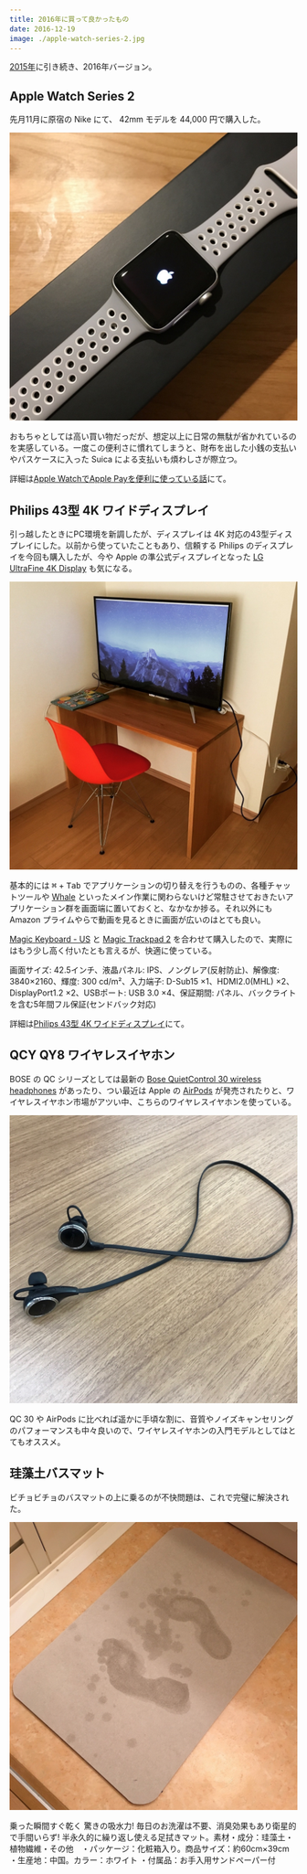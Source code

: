 ```yaml
---
title: 2016年に買って良かったもの
date: 2016-12-19
image: ./apple-watch-series-2.jpg
---
```


[2015年](/posts/2015/bought-in-2015/)に引き続き、2016年バージョン。

## Apple Watch Series 2

先月11月に原宿の Nike にて、 42mm モデルを 44,000 円で購入した。

![Apple Watch Series 2](./apple-watch-series-2.jpg)

おもちゃとしては高い買い物だっだが、想定以上に日常の無駄が省かれているのを実感している。一度この便利さに慣れてしまうと、財布を出した小銭の支払いやパスケースに入った Suica による支払いも煩わしさが際立つ。

詳細は[Apple WatchでApple Payを便利に使っている話](/posts/2016/apple-watch-series-2/)にて。

## Philips 43型 4K ワイドディスプレイ

引っ越したときにPC環境を新調したが、ディスプレイは 4K 対応の43型ディスプレイにした。以前から使っていたこともあり、信頼する Philips のディスプレイを今回も購入したが、今や Apple の準公式ディスプレイとなった [LG UltraFine 4K Display](http://www.apple.com/jp/shop/product/HKMY2J/A/lg-ultrafine-4k-display) も気になる。

![Philips 43型 4K ワイドディスプレイ](./philips-43inch-4k.jpg)

基本的には <kbd>⌘</kbd> + <kbd>Tab</kbd> でアプリケーションの切り替えを行うものの、各種チャットツールや [Whale](/posts/2016/trello-app/) といったメイン作業に関わらないけど常駐させておきたいアプリケーション群を画面端に置いておくと、なかなか捗る。それ以外にも Amazon プライムやらで動画を見るときに画面が広いのはとても良い。

[Magic Keyboard - US](http://www.apple.com/jp/shop/product/MLA22LL/A/magic-keyboard-us) と [Magic Trackpad 2](http://www.apple.com/jp/shop/product/MJ2R2J/A/magic-trackpad-2) を合わせて購入したので、実際にはもう少し高く付いたとも言えるが、快適に使っている。

<affiliate-link
  src="https://images-na.ssl-images-amazon.com/images/I/51cWvwM7alL.jpg"
  href="https://www.amazon.co.jp/dp/B01D9FP20A/"
  tag="1000ch-22"
  title="Philips 43型ワイド液晶ディスプレイ (4K対応/IPSパネル/5年間フル保証) BDM4350UC/11">
  画面サイズ: 42.5インチ、液晶パネル: IPS、ノングレア(反射防止)、解像度: 3840×2160、輝度: 300 cd/m²、入力端子: D-Sub15 ×1、HDMI2.0(MHL) ×2、DisplayPort1.2 ×2、USBポート: USB 3.0 ×4、保証期間: パネル、バックライトを含む5年間フル保証(センドバック対応)
</affiliate-link>

詳細は[Philips 43型 4K ワイドディスプレイ](/posts/2016/philips-display-43inch-4k/)にて。

## QCY QY8 ワイヤレスイヤホン

BOSE の QC シリーズとしては最新の [Bose QuietControl 30 wireless headphones](https://www.amazon.co.jp/dp/B01G16PY2A/?tag=1000ch-22) があったり、つい最近は Apple の [AirPods](http://www.apple.com/jp/airpods/) が発売されたりと、ワイヤレスイヤホン市場がアツい中、こちらのワイヤレスイヤホンを使っている。

![QCY QY8 ワイヤレスイヤホン](./qy8.jpg)

QC 30 や AirPods に比べれば遥かに手頃な割に、音質やノイズキャンセリングのパフォーマンスも中々良いので、ワイヤレスイヤホンの入門モデルとしてはとてもオススメ。

<affiliate-link
  src="https://images-na.ssl-images-amazon.com/images/I/71b3QJjv9ML._SX522_.jpg"
  href="https://www.amazon.co.jp/dp/B013U094TY/"
  tag="1000ch-22"
  title="【日本正規品】メーカー1年保証 ／ QCY QY8　白黒2色 Bluetooth イヤホン BT ver 4.1 ワイヤレスイヤホン マイク内蔵 ハンズフリー 通話 APT-X CSR 8645 CVC6.0 ノイズキャンセリング搭載 防水 / 防汗 高音質スポーツイヤホン 技適認証済 (ブラック)">
</affiliate-link>

## 珪藻土バスマット

ビチョビチョのバスマットの上に乗るのが不快問題は、これで完璧に解決された。

![珪藻土バスマット](./keisodo-bath-mat.jpg)

<affiliate-link
  src="https://images-na.ssl-images-amazon.com/images/I/71bKmNGmqcL._SX522_.jpg"
  href="https://www.amazon.co.jp/dp/B016BP854A/"
  tag="1000ch-22"
  title="ROOMMATE 珪藻土バスマット 約60cm×39cm EB-RM5000BM">
  乗った瞬間すぐ乾く 驚きの吸水力! 毎日のお洗濯は不要、消臭効果もあり衛星的で手間いらず! 半永久的に繰り返し使える足拭きマット。素材・成分：珪藻土・植物繊維・その他　・パッケージ：化粧箱入り。商品サイズ：約60cm×39cm ・生産地：中国。カラー：ホワイト ・付属品：お手入用サンドペーパー付
</affiliate-link>
